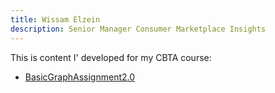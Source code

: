 ```yaml
---
title: Wissam Elzein
description: Senior Manager Consumer Marketplace Insights 
---
```


This is content I' developed for my CBTA course:
- [BasicGraphAssignment2.0](/PythonGraphs/index.md)
